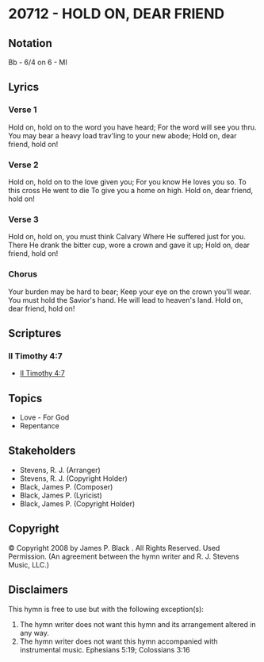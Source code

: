 # 20712 - HOLD ON, DEAR FRIEND

## Notation

Bb - 6/4 on 6 - MI

## Lyrics

### Verse 1

Hold on, hold on to the word you have heard; For the word will see you thru. You may bear a heavy load trav'ling to your new abode; Hold on, dear friend, hold on!

### Verse 2

Hold on, hold on to the love given you; For you know He loves you so. To this cross He went to die To give you a home on high. Hold on, dear friend, hold on!

### Verse 3

Hold on, hold on, you must think Calvary Where He suffered just for you. There He drank the bitter cup, wore a crown and gave it up; Hold on, dear friend, hold on!

### Chorus

Your burden may be hard to bear; Keep your eye on the crown you'll wear. You must hold the Savior's hand. He will lead to heaven's land. Hold on, dear friend, hold on!


## Scriptures

### II Timothy 4:7

- [II Timothy 4:7](https://www.biblegateway.com/passage/?search=II%20Timothy%204%3A7)


## Topics

- Love - For God
- Repentance

## Stakeholders

- Stevens, R. J. (Arranger)
- Stevens, R. J. (Copyright Holder)
- Black, James P. (Composer)
- Black, James P. (Lyricist)
- Black, James P. (Copyright Holder)

## Copyright

© Copyright 2008 by James P. Black . All Rights Reserved. Used  Permission.
(An agreement between the hymn writer and R. J. Stevens Music, LLC.)

## Disclaimers

This hymn is free to use but with the following exception(s):
1. The hymn writer does not want this hymn and its arrangement altered in any way.
2. The hymn writer does not want this hymn accompanied with instrumental music.
Ephesians 5:19; Colossians 3:16

